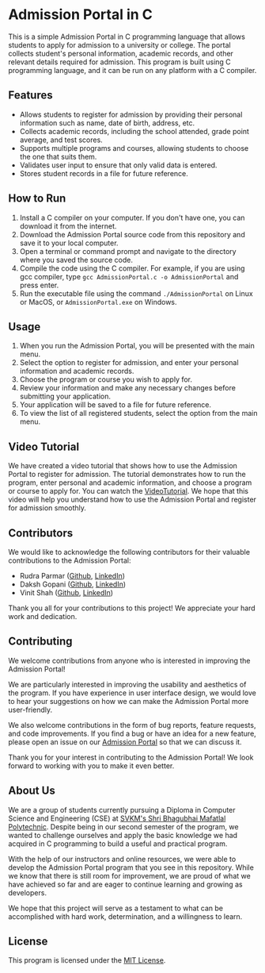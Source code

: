 

# Admission Portal in C

This is a simple Admission Portal in C programming language that allows students to apply for admission to a university or college. The portal collects student's personal information, academic records, and other relevant details required for admission. This program is built using C programming language, and it can be run on any platform with a C compiler.

## Features

- Allows students to register for admission by providing their personal information such as name, date of birth, address, etc.
- Collects academic records, including the school attended, grade point average, and test scores.
- Supports multiple programs and courses, allowing students to choose the one that suits them.
- Validates user input to ensure that only valid data is entered.
- Stores student records in a file for future reference.

## How to Run

1. Install a C compiler on your computer. If you don't have one, you can download it from the internet.
2. Download the Admission Portal source code from this repository and save it to your local computer.
3. Open a terminal or command prompt and navigate to the directory where you saved the source code.
4. Compile the code using the C compiler. For example, if you are using gcc compiler, type `gcc AdmissionPortal.c -o AdmissionPortal` and press enter.
5. Run the executable file using the command `./AdmissionPortal` on Linux or MacOS, or `AdmissionPortal.exe` on Windows.

## Usage

1. When you run the Admission Portal, you will be presented with the main menu.
2. Select the option to register for admission, and enter your personal information and academic records.
3. Choose the program or course you wish to apply for.
4. Review your information and make any necessary changes before submitting your application.
5. Your application will be saved to a file for future reference.
6. To view the list of all registered students, select the option from the main menu.

## Video Tutorial
We have created a video tutorial that shows how to use the Admission Portal to register for admission. The tutorial demonstrates how to run the program, enter personal and academic information, and choose a program or course to apply for. You can watch the [VideoTutorial](https://drive.google.com/file/d/1-tyYa87CjwOEWughHDkJcVU_c6lk1IoA/view?usp=sharing). We hope that this video will help you understand how to use the Admission Portal and register for admission smoothly.

## Contributors
We would like to acknowledge the following contributors for their valuable contributions to the Admission Portal:

- Rudra Parmar ([Github](https://github.com/rudraparmar76), [LinkedIn](https://www.linkedin.com/in/rudra-parmar-089125245/))
- Daksh Gopani ([Github](https://github.com/dakshgopani), [LinkedIn](https://www.linkedin.com/in/daksh-gopani-a13993251/))
- Vinit Shah ([Github](https://github.com/vinitrshah03), [LinkedIn](https://www.linkedin.com/in/vinit-shah-2aba49256/))

Thank you all for your contributions to this project! We appreciate your hard work and dedication.

## Contributing
We welcome contributions from anyone who is interested in improving the Admission Portal!

We are particularly interested in improving the usability and aesthetics of the program. If you have experience in user interface design, we would love to hear your suggestions on how we can make the Admission Portal more user-friendly.

We also welcome contributions in the form of bug reports, feature requests, and code improvements. If you find a bug or have an idea for a new feature, please open an issue on our [Admission Portal](https://github.com/rudraparmar76/Admission-Portal) so that we can discuss it.

Thank you for your interest in contributing to the Admission Portal! We look forward to working with you to make it even better.

## About Us
We are a group of students currently pursuing a Diploma in Computer Science and Engineering (CSE) at [SVKM's Shri Bhagubhai Mafatlal Polytechnic](https://sbmp.ac.in/). Despite being in our second semester of the program, we wanted to challenge ourselves and apply the basic knowledge we had acquired in C programming to build a useful and practical program.

With the help of our instructors and online resources, we were able to develop the Admission Portal program that you see in this repository. While we know that there is still room for improvement, we are proud of what we have achieved so far and are eager to continue learning and growing as developers.

We hope that this project will serve as a testament to what can be accomplished with hard work, determination, and a willingness to learn.

## License

This program is licensed under the [MIT License](https://opensource.org/licenses/MIT).
